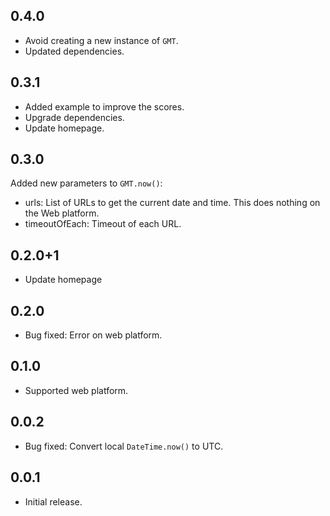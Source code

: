 ## 0.4.0

* Avoid creating a new instance of `GMT`.
* Updated dependencies.

## 0.3.1

* Added example to improve the scores.
* Upgrade dependencies.
* Update homepage.

## 0.3.0

Added new parameters to `GMT.now()`:

* urls: List of URLs to get the current date and time. This does nothing on the Web platform.
* timeoutOfEach: Timeout of each URL.

## 0.2.0+1

* Update homepage

## 0.2.0

* Bug fixed: Error on web platform.

## 0.1.0

* Supported web platform.

## 0.0.2

* Bug fixed: Convert local `DateTime.now()` to UTC.

## 0.0.1

* Initial release.
